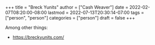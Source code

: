 +++
title = "Breck Yunits"
author = ["Cash Weaver"]
date = 2022-02-07T08:20:00-08:00
lastmod = 2022-07-13T20:30:14-07:00
tags = ["person", "person"]
categories = ["person"]
draft = false
+++

Among other things:

-   <https://breckyunits.com/>
